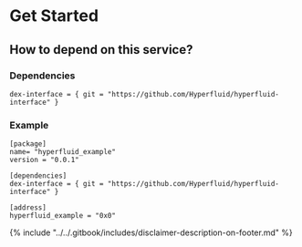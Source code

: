 # Get Started

## How to depend on this service? <a href="#how-to-depend-on-this-service" id="how-to-depend-on-this-service"></a>

### Dependencies

```
dex-interface = { git = "https://github.com/Hyperfluid/hyperfluid-interface" }

```

### Example

```
[package]
name= "hyperfluid_example"
version = "0.0.1"

[dependencies]
dex-interface = { git = "https://github.com/Hyperfluid/hyperfluid-interface" }

[address]
hyperfluid_example = "0x0"

```



{% include "../../.gitbook/includes/disclaimer-description-on-footer.md" %}

